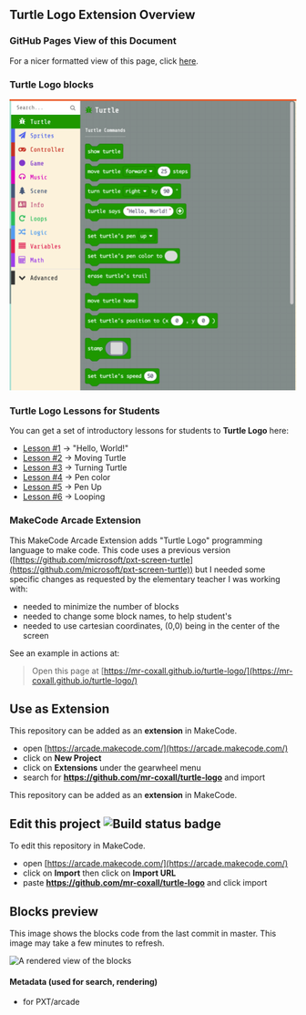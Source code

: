 ## Turtle Logo Extension Overview

### GitHub Pages View of this Document
For a nicer formatted view of this page, click [here](https://mr-coxall.github.io/turtle-logo/README).

### Turtle Logo blocks
![Turtle Logo Blocks](./assets/Turtle_Logo_Blocks_0.3.0.png "Turtle Logo Blocks")

### Turtle Logo Lessons for Students
You can get a set of introductory lessons for students to **Turtle Logo** here:
- [Lesson #1](http://arcade.makecode.com/?lockedEditor=1#tutorial:https://github.com/Mr-Coxall/makecode-arcade-turtle-logo-lesson1) → "Hello, World!"
- [Lesson #2](http://arcade.makecode.com/?lockedEditor=1#tutorial:https://github.com/Mr-Coxall/makecode-arcade-turtle-logo-lesson2) → Moving Turtle
- [Lesson #3](http://arcade.makecode.com/?lockedEditor=1#tutorial:https://github.com/Mr-Coxall/makecode-arcade-turtle-logo-lesson3) → Turning Turtle
- [Lesson #4](http://arcade.makecode.com/?lockedEditor=1#tutorial:https://github.com/Mr-Coxall/makecode-arcade-turtle-logo-lesson4) → Pen color
- [Lesson #5](http://arcade.makecode.com/?lockedEditor=1#tutorial:https://github.com/Mr-Coxall/makecode-arcade-turtle-logo-lesson5) → Pen Up
- [Lesson #6](http://arcade.makecode.com/?lockedEditor=1#tutorial:https://github.com/Mr-Coxall/makecode-arcade-turtle-logo-lesson6) → Looping

### MakeCode Arcade Extension
This MakeCode Arcade Extension adds "Turtle Logo" programming language to make code.
This code uses a previous version ([https://github.com/microsoft/pxt-screen-turtle](https://github.com/microsoft/pxt-screen-turtle)) but I needed some specific changes as requested by the elementary teacher I was working with:
- needed to minimize the number of blocks
- needed to change some block names, to help student's
- needed to use cartesian coordinates, (0,0) being in the center of the screen 

See an example in actions at:
> Open this page at [https://mr-coxall.github.io/turtle-logo/](https://mr-coxall.github.io/turtle-logo/)

## Use as Extension

This repository can be added as an **extension** in MakeCode.

* open [https://arcade.makecode.com/](https://arcade.makecode.com/)
* click on **New Project**
* click on **Extensions** under the gearwheel menu
* search for **https://github.com/mr-coxall/turtle-logo** and import

This repository can be added as an **extension** in MakeCode.

## Edit this project ![Build status badge](https://github.com/mr-coxall/turtle-logo/workflows/MakeCode/badge.svg)

To edit this repository in MakeCode.

* open [https://arcade.makecode.com/](https://arcade.makecode.com/)
* click on **Import** then click on **Import URL**
* paste **https://github.com/mr-coxall/turtle-logo** and click import

## Blocks preview

This image shows the blocks code from the last commit in master.
This image may take a few minutes to refresh.

![A rendered view of the blocks](https://github.com/mr-coxall/turtle-logo/raw/master/.github/makecode/blocks_new.png)

#### Metadata (used for search, rendering)

* for PXT/arcade
<script src="https://makecode.com/gh-pages-embed.js"></script><script>makeCodeRender("{{ site.makecode.home_url }}", "{{ site.github.owner_name }}/{{ site.github.repository_name }}");</script>
